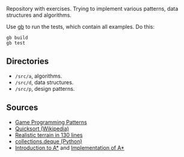Repository with exercises. Trying to implement various patterns, data
structures and algorithms.

Use [gb][1] to run the tests, which contain all examples. Do this:

	gb build
	gb test

[1]: http://getgb.io


Directories
-----------

- `/src/a`, algorithms.
- `/src/d`, data structures.
- `/src/p`, design patterns.


Sources
-------

- [Game Programming Patterns](http://gameprogrammingpatterns.com/contents.html)
- [Quicksort (Wikipedia)](https://en.wikipedia.org/wiki/Quicksort)
- [Realistic terrain in 130 lines](http://www.playfuljs.com/realistic-terrain-in-130-lines/)
- [collections.deque (Python)](https://hg.python.org/cpython/file/tip/Modules/_collectionsmodule.c)
- [Introduction to A*](http://www.redblobgames.com/pathfinding/a-star/introduction.html)
  and [Implementation of A*](http://www.redblobgames.com/pathfinding/a-star/implementation.html)
